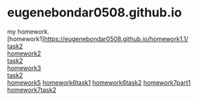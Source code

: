 # eugenebondar0508.github.io
my homework.
[homework1]<https://eugenebondar0508.github.io/homework1.1/>   
[task2](https://eugenebondar0508.github.io/homework1.2/)   
[homework2](https://eugenebondar0508.github.io/homework2.1/)   
[task2](https://eugenebondar0508.github.io/homework2.2/)   
[homework3](https://eugenebondar0508.github.io/homework3simple/)   
[task2](https://eugenebondar0508.github.io/homework3.1/)  
[homework5](https://eugenebondar0508.github.io/homeworkps/)
[homework6task1](https://eugenebondar0508.github.io/homework6task1/)
[homework6task2](https://eugenebondar0508.github.io/homework6task2/)
[homework7part1](https://eugenebondar0508.github.io/homework7part1/)
[homework7task2](https://eugenebondar0508.github.io/homework7part2/)
